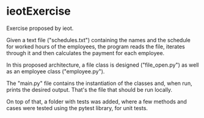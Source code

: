 # ieotExercise
Exercise proposed by ieot.

Given a text file ("schedules.txt") containing the names and the schedule for worked hours of the employees, the program reads the file, iterates through it and then calculates the payment for each employee.

In this proposed architecture, a file class is designed ("file_open.py") as well as an employee class ("employee.py").

The "main.py" file contains the instantiation of the classes and, when run, prints the desired output. 
That's the file that should be run locally.

On top of that, a folder with tests was added, where a few methods and cases were tested using the pytest library, for unit tests.
